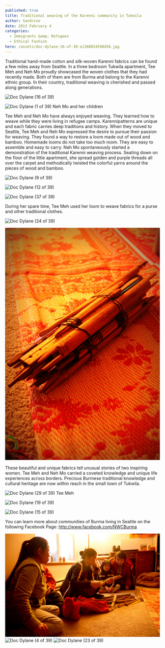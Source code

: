 ```yaml
---
published: true
title: Traditional weaving of the Karenni community in Tukwila
author: Sandrine
date: 2013 February 4
categories:
  - Immigrants &amp; Refugees
  - Ethical Fashion
hero: /assets/doc-dylane-16-of-39-e1360024598458.jpg
---
```

Traditional hand-made cotton and silk-woven Karenni fabrics can be found a few miles away from Seattle. In a three bedroom Tukwila apartment, Tee Meh and Neh Mo proudly showcased the woven clothes that they had recently made. Both of them are from Burma and belong to the Karenni ethnic group. In their country, traditional weaving is cherished and passed along generations.

![Doc Dylane (16 of 39)](/assets/doc-dylane-16-of-39.jpg?w=470)

![Doc Dylane (1 of 39)](/assets/doc-dylane-1-of-391.jpg?w=470)
Neh Mo and her children

Tee Meh and Neh Mo have always enjoyed weaving. They learned how to weave while they were living in refugee camps. Karennipatterns are unique and each fabric carries deep traditions and history. When they moved to Seattle, Tee Meh and Neh Mo expressed the desire to pursue their passion for weaving. They found a way to restore a loom made out of wood and bamboo. Homemade looms do not take too much room. They are easy to assemble and easy to carry. Neh Mo spontaneously started a demonstration of the traditional Karenni weaving process. Seating down on the floor of the little apartment, she spread golden and purple threads all over the carpet and methodically twisted the colorful yarns around the pieces of wood and bamboo.

![Doc Dylane (9 of 39)](/assets/doc-dylane-9-of-39.jpg?w=470)

![Doc Dylane (12 of 39)](/assets/doc-dylane-12-of-39.jpg?w=470)

![Doc Dylane (37 of 39)](/assets/doc-dylane-37-of-39.jpg?w=470)

During her spare time, Tee Meh used her loom to weave fabrics for a purse and other traditional clothes.

![Doc Dylane (24 of 39)](/assets/doc-dylane-24-of-39.jpg?w=334)

![Doc Dylane (26 of 39)](/assets/doc-dylane-26-of-39.jpg?w=313)

These beautiful and unique fabrics tell unusual stories of two inspiring women. Tee Meh and Neh Mo carried a coveted knowledge and unique life experiences across borders. Precious Burmese traditional knowledge and cultural heritage are now within reach in the small town of Tukwila.

![Doc Dylane (29 of 39)](/assets/doc-dylane-29-of-39.jpg?w=286)
Tee Meh

![Doc Dylane (19 of 39)](/assets/doc-dylane-19-of-39.jpg?w=470 "Neh Mo and her children")

![Doc Dylane (15 of 39)](/assets/doc-dylane-15-of-391.jpg?w=330)

You can learn more about communities of Burma living in Seattle on the following Facebook Page: http://www.facebook.com/NWCBurma

![Doc Dylane (20 of 39)](/assets/doc-dylane-20-of-391.jpg?w=470)
![Doc Dylane (4 of 39)](/assets/doc-dylane-4-of-391.jpg?w=470)
![Doc Dylane (23 of 39)](/assets/doc-dylane-23-of-39.jpg?w=317)